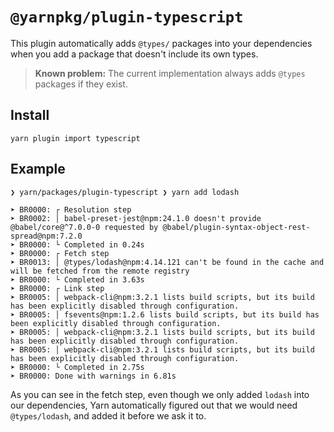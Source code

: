 # `@yarnpkg/plugin-typescript`

This plugin automatically adds `@types/` packages into your dependencies when you add a package that doesn't include its own types.

> **Known problem:** The current implementation always adds `@types` packages if they exist.

## Install

```
yarn plugin import typescript
```

## Example

```
❯ yarn/packages/plugin-typescript ❯ yarn add lodash

➤ BR0000: ┌ Resolution step
➤ BR0002: │ babel-preset-jest@npm:24.1.0 doesn't provide @babel/core@^7.0.0-0 requested by @babel/plugin-syntax-object-rest-spread@npm:7.2.0
➤ BR0000: └ Completed in 0.24s
➤ BR0000: ┌ Fetch step
➤ BR0013: │ @types/lodash@npm:4.14.121 can't be found in the cache and will be fetched from the remote registry
➤ BR0000: └ Completed in 3.63s
➤ BR0000: ┌ Link step
➤ BR0005: │ webpack-cli@npm:3.2.1 lists build scripts, but its build has been explicitly disabled through configuration.
➤ BR0005: │ fsevents@npm:1.2.6 lists build scripts, but its build has been explicitly disabled through configuration.
➤ BR0005: │ webpack-cli@npm:3.2.1 lists build scripts, but its build has been explicitly disabled through configuration.
➤ BR0005: │ webpack-cli@npm:3.2.1 lists build scripts, but its build has been explicitly disabled through configuration.
➤ BR0000: └ Completed in 2.75s
➤ BR0000: Done with warnings in 6.81s
```

As you can see in the fetch step, even though we only added `lodash` into our dependencies, Yarn automatically figured out that we would need `@types/lodash`, and added it before we ask it to.
